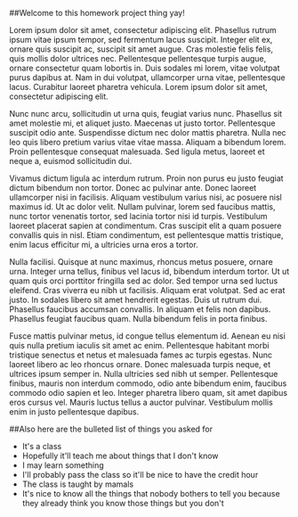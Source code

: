 ##Welcome to this homework project thing yay!

Lorem ipsum dolor sit amet, consectetur adipiscing elit. Phasellus rutrum ipsum vitae ipsum tempor, sed fermentum lacus suscipit. Integer elit ex, ornare quis suscipit ac, suscipit sit amet augue. Cras molestie felis felis, quis mollis dolor ultrices nec. Pellentesque pellentesque turpis augue, ornare consectetur quam lobortis in. Duis sodales mi lorem, vitae volutpat purus dapibus at. Nam in dui volutpat, ullamcorper urna vitae, pellentesque lacus. Curabitur laoreet pharetra vehicula. Lorem ipsum dolor sit amet, consectetur adipiscing elit.

Nunc nunc arcu, sollicitudin ut urna quis, feugiat varius nunc. Phasellus sit amet molestie mi, et aliquet justo. Maecenas ut justo tortor. Pellentesque suscipit odio ante. Suspendisse dictum nec dolor mattis pharetra. Nulla nec leo quis libero pretium varius vitae vitae massa. Aliquam a bibendum lorem. Proin pellentesque consequat malesuada. Sed ligula metus, laoreet et neque a, euismod sollicitudin dui.

Vivamus dictum ligula ac interdum rutrum. Proin non purus eu justo feugiat dictum bibendum non tortor. Donec ac pulvinar ante. Donec laoreet ullamcorper nisi in facilisis. Aliquam vestibulum varius nisi, ac posuere nisl maximus id. Ut ac dolor velit. Nullam pulvinar, lorem sed faucibus mattis, nunc tortor venenatis tortor, sed lacinia tortor nisi id turpis. Vestibulum laoreet placerat sapien at condimentum. Cras suscipit elit a quam posuere convallis quis in nisl. Etiam condimentum, est pellentesque mattis tristique, enim lacus efficitur mi, a ultricies urna eros a tortor.

Nulla facilisi. Quisque at nunc maximus, rhoncus metus posuere, ornare urna. Integer urna tellus, finibus vel lacus id, bibendum interdum tortor. Ut ut quam quis orci porttitor fringilla sed ac dolor. Sed tempor urna sed luctus eleifend. Cras viverra eu nibh ut facilisis. Aliquam erat volutpat. Sed ac erat justo. In sodales libero sit amet hendrerit egestas. Duis ut rutrum dui. Phasellus faucibus accumsan convallis. In aliquam et felis non dapibus. Phasellus feugiat faucibus quam. Nulla bibendum felis in porta finibus.

Fusce mattis pulvinar metus, id congue tellus elementum id. Aenean eu nisi quis nulla pretium iaculis sit amet ac enim. Pellentesque habitant morbi tristique senectus et netus et malesuada fames ac turpis egestas. Nunc laoreet libero ac leo rhoncus ornare. Donec malesuada turpis neque, et ultrices ipsum semper in. Nulla ultricies sed nibh ut semper. Pellentesque finibus, mauris non interdum commodo, odio ante bibendum enim, faucibus commodo odio sapien et leo. Integer pharetra libero quam, sit amet dapibus eros cursus vel. Mauris luctus tellus a auctor pulvinar. Vestibulum mollis enim in justo pellentesque dapibus.

##Also here are the bulleted list of things you asked for

- It's a class
- Hopefully it'll teach me about things that I don't know
- I may learn something
- I'll probably pass the class so it'll be nice to have the credit hour
- The class is taught by mamals
- It's nice to know all the things that nobody bothers to tell you because they already think you know those things but you don't
